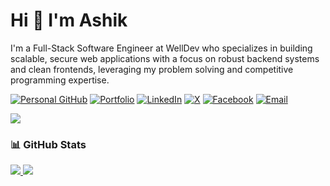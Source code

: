 # Hi 👋 I'm Ashik

I'm a Full-Stack Software Engineer at WellDev who specializes in building scalable, secure web applications with a focus on robust backend systems and clean frontends, leveraging my problem solving and competitive programming expertise.

[![Personal GitHub](https://img.shields.io/badge/Personal_GitHub-%2324292e.svg?style=flat&logo=github&logoColor=white)](https://github.com/Mohammad-Ashikul-Islam)
[![Portfolio](https://img.shields.io/badge/Portfolio-%23007bff.svg?style=flat&logo=google-chrome&logoColor=white)](https://ashikul-islam.netlify.app)
[![LinkedIn](https://img.shields.io/badge/LinkedIn-%230077B5.svg?style=flat&logo=linkedin&logoColor=white)](https://linkedin.com/in/mdashikul2222)
[![X](https://img.shields.io/badge/X-%231DA1F2.svg?style=flat&logo=twitter&logoColor=white)](https://x.com/mdashikul2222)
[![Facebook](https://img.shields.io/badge/Facebook-%232E87FB.svg?style=flat&logo=facebook&logoColor=white)](https://www.facebook.com/mdashikul2222)
[![Email](https://img.shields.io/badge/Email-%23D14836.svg?style=flat&logo=gmail&logoColor=white)](mailto:mdashikul2222@gmail.com)


<img src="https://skillicons.dev/icons?i=rails,react,postgresql,redis,ruby,javascript,cpp,c,nodejs,git,npm,css,html,linux&theme=dark" />


### 📊 GitHub Stats

<a href="#">
  <img src="https://github-readme-stats.vercel.app/api?username=Mohammad-Ashikul-Islam&theme=blueberry&count_private=true&hide_border=true&line_height=20" />
</a>
<a href="#">
  <img src="https://github-readme-stats.vercel.app/api/top-langs/?username=Mohammad-Ashikul-Islam&layout=compact&theme=blueberry&count_private=true&hide_border=true" />
</a>
